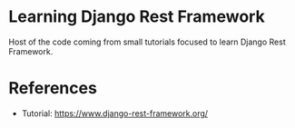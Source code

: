 # Learning Django Rest Framework
Host of the code coming from small tutorials focused to learn Django Rest Framework.

# References

* Tutorial: https://www.django-rest-framework.org/